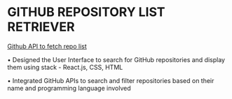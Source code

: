 # GITHUB REPOSITORY LIST RETRIEVER

[Github API to fetch repo list](https://api.github.com/search/repositories?q=language:Javascript&sort=stars&order=desc>&page=1&per_page=10)


• Designed the User Interface to search for GitHub repositories and display them using stack - React.js, CSS, HTML

• Integrated GitHub APIs to search and filter repositories based on their name and programming language involved
